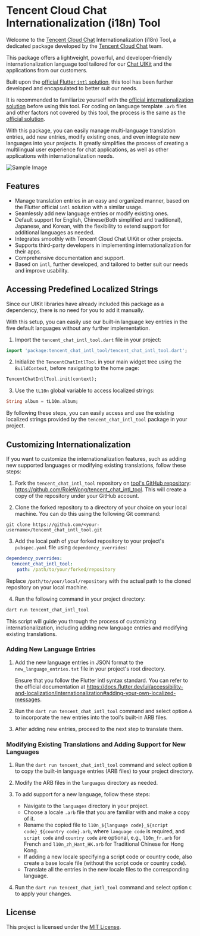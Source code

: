# Tencent Cloud Chat Internationalization (i18n) Tool

Welcome to the [Tencent Cloud Chat](https://trtc.io/products/chat?utm_source=gfs&utm_medium=link&utm_campaign=%E6%B8%A0%E9%81%93&_channel_track_key=k6WgfCKn) Internationalization (i18n) Tool, a dedicated package developed by the [Tencent Cloud Chat](https://trtc.io/products/chat?utm_source=gfs&utm_medium=link&utm_campaign=%E6%B8%A0%E9%81%93&_channel_track_key=k6WgfCKn) team. 

This package offers a lightweight, powerful, and developer-friendly internationalization language tool tailored for our [Chat UIKit](https://www.tencentcloud.com/document/product/1047/50059?from=pub) and the applications from our customers.

Built upon the [official Flutter `intl` solution](https://docs.flutter.dev/ui/accessibility-and-localization/internationalization), this tool has been further developed and encapsulated to better suit our needs.

It is recommended to familiarize yourself with the [official internationalization solution](https://docs.flutter.dev/ui/accessibility-and-localization/internationalization) before using this tool. For coding on language template `.arb` files and other factors not covered by this tool, the process is the same as the [official solution](https://docs.flutter.dev/ui/accessibility-and-localization/internationalization).

With this package, you can easily manage multi-language translation entries, add new entries, modify existing ones, and even integrate new languages into your projects. It greatly simplifies the process of creating a multilingual user experience for chat applications, as well as other applications with internationalization needs.

![Sample Image](https://qcloudimg.tencent-cloud.cn/raw/cfdebbe4f935fe73bc8fafd205faa4a9.png)

## Features

- Manage translation entries in an easy and organized manner, based on the Flutter official `intl` solution with a similar usage.
- Seamlessly add new language entries or modify existing ones.
- Default support for English, Chinese(Both simplified and traditional), Japanese, and Korean, with the flexibility to extend support for additional languages as needed.
- Integrates smoothly with Tencent Cloud Chat UIKit or other projects.
- Supports third-party developers in implementing internationalization for their apps.
- Comprehensive documentation and support.
- Based on `intl`, further developed, and tailored to better suit our needs and improve usability.

## Accessing Predefined Localized Strings

Since our UIKit libraries have already included this package as a dependency, there is no need for you to add it manually.

With this setup, you can easily use our built-in language key entries in the five default languages without any further implementation.

1. Import the `tencent_chat_intl_tool.dart` file in your project:

```dart
import 'package:tencent_chat_intl_tool/tencent_chat_intl_tool.dart';
```

2. Initialize the `TencentChatIntlTool` in your main widget tree using the `BuildContext`, before navigating to the home page:

```dart
TencentChatIntlTool.init(context);
```

3. Use the `tL10n` global variable to access localized strings:

```dart
String album = tL10n.album;
```

By following these steps, you can easily access and use the existing localized strings provided by the `tencent_chat_intl_tool` package in your project.

## Customizing Internationalization

If you want to customize the internationalization features, such as adding new supported languages or modifying existing translations, follow these steps:

1. Fork the `tencent_chat_intl_tool` repository on [tool's GitHub repository](https://github.com/RoleWong/tencent_chat_intl_tool): https://github.com/RoleWong/tencent_chat_intl_tool. This will create a copy of the repository under your GitHub account.

2. Clone the forked repository to a directory of your choice on your local machine. You can do this using the following Git command:

```
git clone https://github.com/<your-username>/tencent_chat_intl_tool.git
```

3. Add the local path of your forked repository to your project's `pubspec.yaml` file using `dependency_overrides`:

```yaml
dependency_overrides:
  tencent_chat_intl_tool:
    path: /path/to/your/forked/repository
```

Replace `/path/to/your/local/repository` with the actual path to the cloned repository on your local machine.

4. Run the following command in your project directory:

```sh
dart run tencent_chat_intl_tool
```

This script will guide you through the process of customizing internationalization, including adding new language entries and modifying existing translations.

### Adding New Language Entries

1. Add the new language entries in JSON format to the `new_language_entries.txt` file in your project's root directory.

   Ensure that you follow the Flutter intl syntax standard. You can refer to the official documentation at https://docs.flutter.dev/ui/accessibility-and-localization/internationalization#adding-your-own-localized-messages.

2. Run the `dart run tencent_chat_intl_tool` command and select option `A` to incorporate the new entries into the tool's built-in ARB files.

3. After adding new entries, proceed to the next step to translate them.

### Modifying Existing Translations and Adding Support for New Languages

1. Run the `dart run tencent_chat_intl_tool` command and select option `B` to copy the built-in language entries (ARB files) to your project directory.

2. Modify the ARB files in the `languages` directory as needed.

3. To add support for a new language, follow these steps:

   - Navigate to the `languages` directory in your project.
   - Choose a locale `.arb` file that you are familiar with and make a copy of it.
   - Rename the copied file to `l10n_${language code}_${script code}_${country code}.arb`, where `language code` is required, and `script code` and `country code` are optional, e.g., `l10n_fr.arb` for French and `l10n_zh_Hant_HK.arb` for Traditional Chinese for Hong Kong.
   - If adding a new locale specifying a script code or country code, also create a base locale file (without the script code or country code).
   - Translate all the entries in the new locale files to the corresponding language.

4. Run the `dart run tencent_chat_intl_tool` command and select option `C` to apply your changes.

## License

This project is licensed under the [MIT License](LICENSE).
